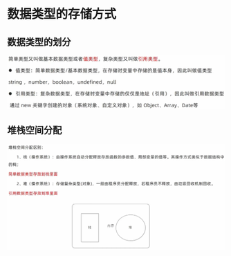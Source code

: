 # 数据类型的存储方式

## 数据类型的划分

<img src="img/4.数据类型的存储方式/image-20221123144616881.png" alt="image-20221123144616881" style="zoom: 50%;" />

## 堆栈空间分配

<img src="img/4.数据类型的存储方式/image-20221123144733735.png" alt="image-20221123144733735" style="zoom:50%;" />